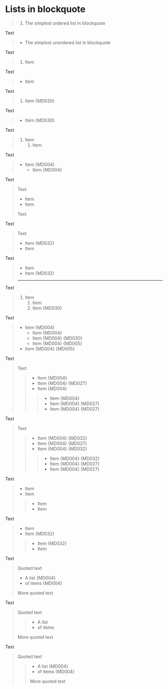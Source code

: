 # Lists in blockquote

> 1. The simplest ordered list in blockquote

Text

> + The simplest unordered list in blockquote

Text

>1. Item

Text

>+ Item

Text

>1.  Item {MD030}

Text

>+  Item {MD030}

Text

> 1. Item
>    1. Item

Text

> - Item {MD004}
>   - Item {MD004}

Text

> Text
>
> + Item
> + Item
>
> Text

Text

> Text
> + Item {MD032}
> + Item

Text

> + Item
> + Item {MD032}
> ---

Text

   > 1. Item
   >    1. Item
   >    1.  Item {MD030}

Text

   > * Item {MD004}
   >   * Item {MD004}
   >   *  Item {MD004} {MD030}
   >    * Item {MD004} {MD005}
   >  * Item {MD004} {MD005}

Text

  > Text
  >
  > > - Item {MD004}
  >  > - Item {MD004} {MD027}
   > > - Item {MD004}
   > >
  > > > - Item {MD004}
  > >  > - Item {MD004} {MD027}
  >  > > - Item {MD004} {MD027}

Text

  > Text
  > > - Item {MD004} {MD032}
  >  > - Item {MD004} {MD027}
   > > - Item {MD004} {MD032}
  > > > - Item {MD004} {MD032}
  > >  > - Item {MD004} {MD027}
  >  > > - Item {MD004} {MD027}

Text

>+ Item
> + Item
>>
>>+ Item
>> + Item

Text

>+ Item
> + Item {MD032}
>>+ Item {MD032}
>> + Item

Text

> Quoted text
>
> * A list {MD004}
> * of items {MD004}
>
> More quoted text

Text

> Quoted text
>
> > + A list
> > + of items
>
> More quoted text

Text

> Quoted text
>
> > - A list {MD004}
> > - of items {MD004}
> >
> > More quoted text
